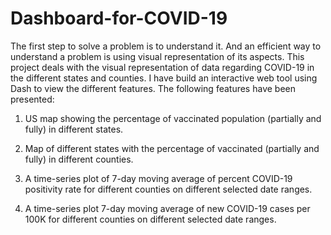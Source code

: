 # Dashboard-for-COVID-19

The first step to solve a problem is to understand it. And an efficient way to understand a problem is using visual representation of its aspects. This project deals with the visual representation of data regarding COVID-19 in the different states and counties. I have build an interactive web tool using Dash to view the different features. The following features have been presented:

1. US map showing the percentage of vaccinated population (partially and fully) in different states.

2. Map of different states with the percentage of vaccinated (partially and fully) in different counties.

3. A time-series plot of 7-day moving average of percent COVID-19 positivity rate for different counties on different selected date ranges.

4. A time-series plot 7-day moving average of new COVID-19 cases per 100K for different counties on different selected date ranges.
